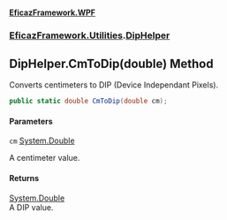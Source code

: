 #### [EficazFramework.WPF](EficazFrameworkWPF.md 'EficazFramework WPF')
### [EficazFramework.Utilities](EficazFrameworkWPF.md#EficazFramework.Utilities 'EficazFramework.Utilities').[DipHelper](EficazFramework.Utilities/DipHelper.md 'EficazFramework.Utilities.DipHelper')

## DipHelper.CmToDip(double) Method

Converts centimeters to DIP (Device Independant Pixels).

```csharp
public static double CmToDip(double cm);
```
#### Parameters

<a name='EficazFramework.Utilities.DipHelper.CmToDip(double).cm'></a>

`cm` [System.Double](https://docs.microsoft.com/en-us/dotnet/api/System.Double 'System.Double')

A centimeter value.

#### Returns
[System.Double](https://docs.microsoft.com/en-us/dotnet/api/System.Double 'System.Double')  
A DIP value.